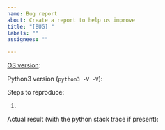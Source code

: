 ```yaml
---
name: Bug report
about: Create a report to help us improve
title: "[BUG] "
labels: ""
assignees: ""

---
```


[OS version](https://www.google.com/search?channel=fs&q=check+os+version&ie=utf-8&oe=utf-8): 

Python3 version (`python3 -V -V`): 

Steps to reproduce:

1.

Actual result (with the python stack trace if present):
